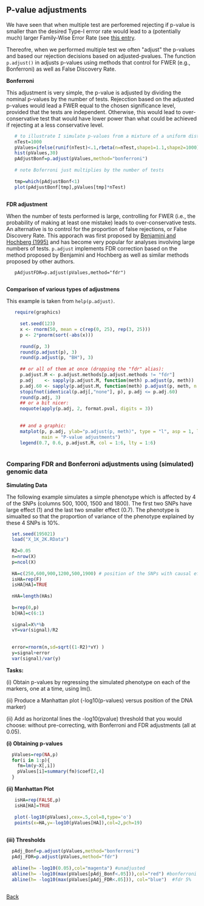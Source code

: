 ## P-value adjustments

We have seen that when multiple test are perforemed rejecting if p-value is smaller than the desired Type-I errror rate would lead to a (potentially much)
larger Family-Wise Error Rate (see [this entry](https://github.com/gdlc/STAT_COMP/edit/master/multiple_testing.md).


Thereofre, when we performed multiple test we often "adjust" the p-values and based our rejection decisions based on adjusted-pvalues. The function
`p.adjust()` in adjusts p-values using methods that control for FWER (e.g., Bonferroni) as well as False Discovery Rate.



**Bonferroni**

This adjustment is very simple, the p-value is adjusted by dividing the nominal p-values by the number of tests. Rejecction based on the adjusted p-values
would lead a FWER equal to the  chosen significance level, provided that the tests are independent. Otherwise, this would lead to over-conservative test that would have lower power
than what could be achieved if rejecting at a less conservative level.

```r
   # to illustrate I simulate p-values from a mixture of a uniform dist and a beta dist with a 'spike' at small p-values
   nTest=1000
   pValues=ifelse(runif(nTest)<.1,rbeta(n=nTest,shape1=1.1,shape2=1000),runif(n=nTest))
   hist(pValues,30)
   pAdjustBonf=p.adjust(pValues,method="bonferroni")
   
   # note Boferroni just multiplies by the number of tests
   
   tmp=which(pAdjustBonf<1)
   plot(pAdjustBonf[tmp],pValues[tmp]*nTest)
   
```

**FDR adjustment**

When the number of tests performed is large, controlling for FWER (i.e., the probability of making at least one mistake) leads to over-conservative tests. An alternative is to control for the proportion of false rejections, or False Discovery Rate. This apporach was first proposed by  [Benjamini and Hochberg (1995)](https://www.jstor.org/stable/2346101?seq=1#page_scan_tab_contents) and has become very popular for analyses involving large numbers of tests. `p.adjust` implements FDR correction based on the method proposed by Benjamini and Hochberg as well as similar methods proposed by other authors.

```
   pAdjustFDR=p.adjust(pValues,method="fdr")
   
```

**Comparison of various types of adjustmens**

This example is taken from `help(p.adjust)`.

```r
   require(graphics)
     
     set.seed(123)
     x <- rnorm(50, mean = c(rep(0, 25), rep(3, 25)))
     p <- 2*pnorm(sort(-abs(x)))
     
     round(p, 3)
     round(p.adjust(p), 3)
     round(p.adjust(p, "BH"), 3)
     
     ## or all of them at once (dropping the "fdr" alias):
     p.adjust.M <- p.adjust.methods[p.adjust.methods != "fdr"]
     p.adj    <- sapply(p.adjust.M, function(meth) p.adjust(p, meth))
     p.adj.60 <- sapply(p.adjust.M, function(meth) p.adjust(p, meth, n = 60))
     stopifnot(identical(p.adj[,"none"], p), p.adj <= p.adj.60)
     round(p.adj, 3)
     ## or a bit nicer:
     noquote(apply(p.adj, 2, format.pval, digits = 3))
     
     
     ## and a graphic:
     matplot(p, p.adj, ylab="p.adjust(p, meth)", type = "l", asp = 1, lty = 1:6,
             main = "P-value adjustments")
     legend(0.7, 0.6, p.adjust.M, col = 1:6, lty = 1:6)
     
```

### Comparing FDR and Bonferroni adjustments using (simulated) genomic data


**Simulating Data**

The following example simulates a simple phenotype which is affected by 4 of the SNPs (columns 500, 1000, 1500 and 1800). The first two SNPs have large effect (1) and the last two smaller effect (0.7). The phenotype is simualted so that the proportion of variance of the phenotype explained by these 4 SNPs is 10%.


```r
  set.seed(195021)
  load("X_1K_2K.RData")
  
  R2=0.05
  n=nrow(X)
  p=ncol(X)
  
  HA=c(250,600,900,1200,500,1900) # position of the SNPs with causal effects
  isHA=rep(F)
  isHA[HA]=TRUE
  
  nHA=length(HAs)
  
  b=rep(0,p)
  b[HA]=c(6:1)
  
  signal=X%*%b
  vY=var(signal)/R2  
  
 
  error=rnorm(n,sd=sqrt((1-R2)*vY) ) 
  y=signal+error
  var(signal)/var(y)
```


**Tasks:**

  (i) Obtain p-values by regressing the simulated phenotype on each of the markers, one at a time, using lm().

  (ii) Produce a Manhattan plot (-log10(p-values) versus position of the DNA marker)
  
  (ii) Add as horizontal lines the -log10(pvalue) threshold that you would choose: without pre-correcting, with 
  Bonferroni and FDR adjustments (all at 0.05).
  
  
**(i) Obtaining p-values**
```r
  pValues=rep(NA,p)
  for(i in 1:p){
    fm=lm(y~X[,i])
  	pValues[i]=summary(fm)$coef[2,4]
  }

```

**(ii) Manhattan Plot**

```r
   isHA=rep(FALSE,p)
   isHA[HA]=TRUE
   
   plot(-log10(pValues),cex=.5,col=8,type='o')
   points(x=HA,y=-log10(pValues[HA]),col=2,pch=19)
   
```

**(iii) Thresholds**

```r
  pAdj_Bonf=p.adjust(pValues,method="bonferroni")
  pAdj_FDR=p.adjust(pValues,method="fdr")
  
  abline(h= -log10(0.05),col="magenta") #unadjusted
  abline(h= -log10(max(pValues[pAdj_Bonf<.05])),col="red") #bonferroni
  abline(h= -log10(max(pValues[pAdj_FDR<.05])), col="blue")  #fdr 5%
  
```


[Back](https://github.com/gdlc/STAT_COMP/)


